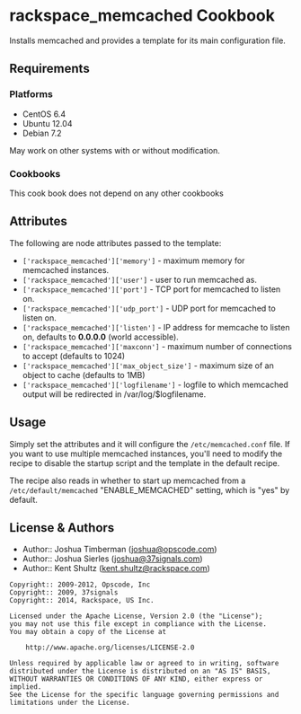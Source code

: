 rackspace_memcached Cookbook
==================

Installs memcached and provides a template for its main configuration file.

Requirements
------------

### Platforms
- CentOS 6.4
- Ubuntu 12.04
- Debian 7.2

May work on other systems with or without modification.

### Cookbooks
This cook book does not depend on any other cookbooks

Attributes
----------
The following are node attributes passed to the template:

- `['rackspace_memcached']['memory']` - maximum memory for memcached instances.
- `['rackspace_memcached']['user']` - user to run memcached as.
- `['rackspace_memcached']['port']` - TCP port for memcached to listen on.
- `['rackspace_memcached']['udp_port']` - UDP port for memcached to listen on.
- `['rackspace_memcached']['listen']` - IP address for memcache to listen on, defaults to **0.0.0.0** (world accessible).
- `['rackspace_memcached']['maxconn']` - maximum number of connections to accept (defaults to 1024)
- `['rackspace_memcached']['max_object_size']` - maximum size of an object to cache (defaults to 1MB)
- `['rackspace_memcached']['logfilename']` - logfile to which memcached output will be redirected in /var/log/$logfilename.


Usage
-----
Simply set the attributes and it will configure the `/etc/memcached.conf` file. If you want to use multiple memcached instances, you'll need to modify the recipe to disable the startup script and the template in the default recipe.

The recipe also reads in whether to start up memcached from a `/etc/default/memcached` "ENABLE_MEMCACHED" setting, which is "yes" by default.


License & Authors
-----------------
- Author:: Joshua Timberman (<joshua@opscode.com>)
- Author:: Joshua Sierles (<joshua@37signals.com>)
- Author:: Kent Shultz (<kent.shultz@rackspace.com>)

```text
Copyright:: 2009-2012, Opscode, Inc
Copyright:: 2009, 37signals
Copyright:: 2014, Rackspace, US Inc.

Licensed under the Apache License, Version 2.0 (the "License");
you may not use this file except in compliance with the License.
You may obtain a copy of the License at

    http://www.apache.org/licenses/LICENSE-2.0

Unless required by applicable law or agreed to in writing, software
distributed under the License is distributed on an "AS IS" BASIS,
WITHOUT WARRANTIES OR CONDITIONS OF ANY KIND, either express or implied.
See the License for the specific language governing permissions and
limitations under the License.
```
